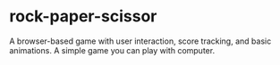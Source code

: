 # rock-paper-scissor
A browser-based game with user interaction, score tracking, and basic animations. A simple game you can play with computer.
